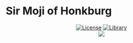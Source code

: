 <h1>Sir Moji of Honkburg</h1>
<div align="center">
  <a href="https://github.com/yumm-b612/moji.py/blob/main/LICENSE"><img alt="License" src="https://img.shields.io/github/license/yumm-b612/moji.py?style=for-the-badge"></a>
  <a href="https://github.com/Rapptz/discord.py"><img alt="Library" src="https://img.shields.io/badge/Library-discord.py-yellow?style=for-the-badge&logo=appveyor"></a>
  
  <br>

  <img src="https://raw.githubusercontent.com/yumm-b612/moji.py/main/utils/assets/moji/moji_hd.png"/>
</div>

<!--
<a href="https://discord.gg/NaXhwqWxV9"><img src="https://invidget.switchblade.xyz/NaXhwqWxV9"/a></a>
<div align="right">
  <b>powered by</b>
  <br>
  <p>
    <a href="https://code.visualstudio.com/"><img src="https://i.giphy.com/media/IdyAQJVN2kVPNUrojM/200.webp" width="100" /></a>
    <a href="https://www.python.org/"><img src="https://i.giphy.com/media/LMt9638dO8dftAjtco/200.webp" width="100" /></a>
  </p>
</div>
-->
